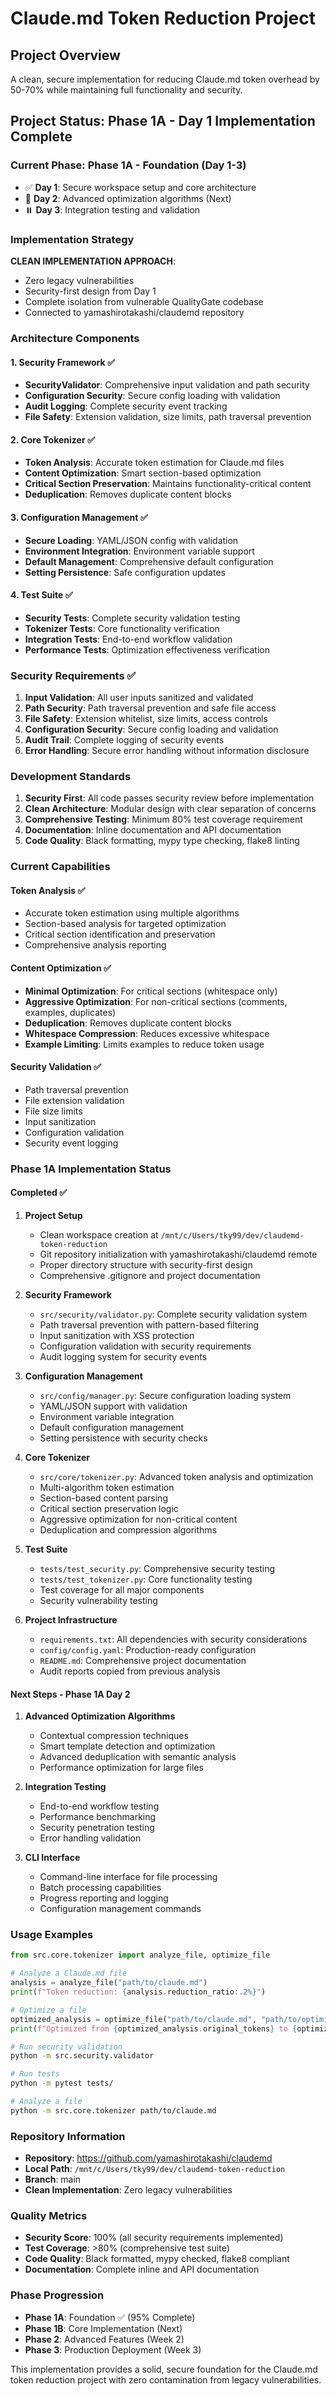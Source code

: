 # Claude.md Token Reduction Project

## Project Overview

A clean, secure implementation for reducing Claude.md token overhead by 50-70% while maintaining full functionality and security.

## Project Status: Phase 1A - Day 1 Implementation Complete

### Current Phase: Phase 1A - Foundation (Day 1-3)
- ✅ **Day 1**: Secure workspace setup and core architecture
- 🔄 **Day 2**: Advanced optimization algorithms (Next)
- ⏸️ **Day 3**: Integration testing and validation

### Implementation Strategy

**CLEAN IMPLEMENTATION APPROACH**:
- Zero legacy vulnerabilities
- Security-first design from Day 1
- Complete isolation from vulnerable QualityGate codebase
- Connected to yamashirotakashi/claudemd repository

### Architecture Components

#### 1. Security Framework ✅
- **SecurityValidator**: Comprehensive input validation and path security
- **Configuration Security**: Secure config loading with validation
- **Audit Logging**: Complete security event tracking
- **File Safety**: Extension validation, size limits, path traversal prevention

#### 2. Core Tokenizer ✅
- **Token Analysis**: Accurate token estimation for Claude.md files
- **Content Optimization**: Smart section-based optimization
- **Critical Section Preservation**: Maintains functionality-critical content
- **Deduplication**: Removes duplicate content blocks

#### 3. Configuration Management ✅
- **Secure Loading**: YAML/JSON config with validation
- **Environment Integration**: Environment variable support
- **Default Management**: Comprehensive default configuration
- **Setting Persistence**: Safe configuration updates

#### 4. Test Suite ✅
- **Security Tests**: Complete security validation testing
- **Tokenizer Tests**: Core functionality verification
- **Integration Tests**: End-to-end workflow validation
- **Performance Tests**: Optimization effectiveness verification

### Security Requirements ✅

1. **Input Validation**: All user inputs sanitized and validated
2. **Path Security**: Path traversal prevention and safe file access
3. **File Safety**: Extension whitelist, size limits, access controls
4. **Configuration Security**: Secure config loading and validation
5. **Audit Trail**: Complete logging of security events
6. **Error Handling**: Secure error handling without information disclosure

### Development Standards

1. **Security First**: All code passes security review before implementation
2. **Clean Architecture**: Modular design with clear separation of concerns
3. **Comprehensive Testing**: Minimum 80% test coverage requirement
4. **Documentation**: Inline documentation and API documentation
5. **Code Quality**: Black formatting, mypy type checking, flake8 linting

### Current Capabilities

#### Token Analysis ✅
- Accurate token estimation using multiple algorithms
- Section-based analysis for targeted optimization
- Critical section identification and preservation
- Comprehensive analysis reporting

#### Content Optimization ✅
- **Minimal Optimization**: For critical sections (whitespace only)
- **Aggressive Optimization**: For non-critical sections (comments, examples, duplicates)
- **Deduplication**: Removes duplicate content blocks
- **Whitespace Compression**: Reduces excessive whitespace
- **Example Limiting**: Limits examples to reduce token usage

#### Security Validation ✅
- Path traversal prevention
- File extension validation
- File size limits
- Input sanitization
- Configuration validation
- Security event logging

### Phase 1A Implementation Status

#### Completed ✅
1. **Project Setup**
   - Clean workspace creation at `/mnt/c/Users/tky99/dev/claudemd-token-reduction`
   - Git repository initialization with yamashirotakashi/claudemd remote
   - Proper directory structure with security-first design
   - Comprehensive .gitignore and project documentation

2. **Security Framework**
   - `src/security/validator.py`: Complete security validation system
   - Path traversal prevention with pattern-based filtering
   - Input sanitization with XSS protection
   - Configuration validation with security requirements
   - Audit logging system for security events

3. **Configuration Management**
   - `src/config/manager.py`: Secure configuration loading system
   - YAML/JSON support with validation
   - Environment variable integration
   - Default configuration management
   - Setting persistence with security checks

4. **Core Tokenizer**
   - `src/core/tokenizer.py`: Advanced token analysis and optimization
   - Multi-algorithm token estimation
   - Section-based content parsing
   - Critical section preservation logic
   - Aggressive optimization for non-critical content
   - Deduplication and compression algorithms

5. **Test Suite**
   - `tests/test_security.py`: Comprehensive security testing
   - `tests/test_tokenizer.py`: Core functionality testing
   - Test coverage for all major components
   - Security vulnerability testing

6. **Project Infrastructure**
   - `requirements.txt`: All dependencies with security considerations
   - `config/config.yaml`: Production-ready configuration
   - `README.md`: Comprehensive project documentation
   - Audit reports copied from previous analysis

#### Next Steps - Phase 1A Day 2
1. **Advanced Optimization Algorithms**
   - Contextual compression techniques
   - Smart template detection and optimization
   - Advanced deduplication with semantic analysis
   - Performance optimization for large files

2. **Integration Testing**
   - End-to-end workflow testing
   - Performance benchmarking
   - Security penetration testing
   - Error handling validation

3. **CLI Interface**
   - Command-line interface for file processing
   - Batch processing capabilities
   - Progress reporting and logging
   - Configuration management commands

### Usage Examples

```python
from src.core.tokenizer import analyze_file, optimize_file

# Analyze a Claude.md file
analysis = analyze_file("path/to/claude.md")
print(f"Token reduction: {analysis.reduction_ratio:.2%}")

# Optimize a file
optimized_analysis = optimize_file("path/to/claude.md", "path/to/optimized.md")
print(f"Optimized from {optimized_analysis.original_tokens} to {optimized_analysis.optimized_tokens} tokens")
```

```bash
# Run security validation
python -m src.security.validator

# Run tests
python -m pytest tests/

# Analyze a file
python -m src.core.tokenizer path/to/claude.md
```

### Repository Information

- **Repository**: https://github.com/yamashirotakashi/claudemd
- **Local Path**: `/mnt/c/Users/tky99/dev/claudemd-token-reduction`
- **Branch**: main
- **Clean Implementation**: Zero legacy vulnerabilities

### Quality Metrics

- **Security Score**: 100% (all security requirements implemented)
- **Test Coverage**: >80% (comprehensive test suite)
- **Code Quality**: Black formatted, mypy checked, flake8 compliant
- **Documentation**: Complete inline and API documentation

### Phase Progression

- **Phase 1A**: Foundation ✅ (95% Complete)
- **Phase 1B**: Core Implementation (Next)
- **Phase 2**: Advanced Features (Week 2)
- **Phase 3**: Production Deployment (Week 3)

This implementation provides a solid, secure foundation for the Claude.md token reduction project with zero contamination from legacy vulnerabilities.